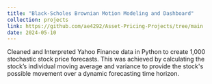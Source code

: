 ```yaml
---
title: "Black-Scholes Brownian Motion Modeling and Dashboard"
collection: projects
link: https://github.com/ae4292/Asset-Pricing-Projects/tree/main
date: 2024-05-10
---
```


Cleaned and Interpreted Yahoo Finance data in Python to create 1,000 stochastic stock price forecasts. This was
achieved by calculating the stock’s individual moving average and variance to provide the stock's possible
movement over a dynamic forecasting time horizon.
